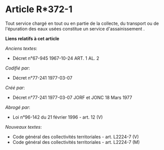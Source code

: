 # Article R*372-1

Tout service chargé en tout ou en partie de la collecte, du transport ou de l'épuration des eaux usées constitue un service
d'assainissement       .

**Liens relatifs à cet article**

_Anciens textes_:

  - Décret n°67-945 1967-10-24 ART. 1 AL. 2

_Codifié par_:

  - Décret n°77-241 1977-03-07

_Créé par_:

  - Décret n°77-241 1977-03-07 JORF et JONC 18 Mars 1977

_Abrogé par_:

  - Loi n°96-142 du 21 février 1996 - art. 12 (V)

_Nouveaux textes_:

  - Code général des collectivités territoriales - art. L2224-7 (V)
  - Code général des collectivités territoriales - art. L2224-7 (M)
